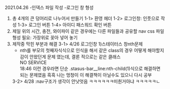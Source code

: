 2021.04.26 -인덱스 파일 작성 -로그인 창 형성

1. 총 4개의 큰 덩어리로 나누어서 만들기
   1-1> 환영 헤더
   1-2> 로그인창: 인풋으로 작성
   1-3> 로그인 버튼
   1-4> 아이디 패스워드 확인 버튼
2. 제일 위의 시간, 충전, 와이파이 같은 경우에는 다른 파일들과 공유할 nav css 파일 형성 필요: 가장위로 꽂아 넣어 놓기
3. 제작중 막힌 부분과 해결
   3-1> 4/26 로그인창 1)스테이터스 창nth문제
   - nth를 부모의 첫째자식식으로 인식을 해서 같은 class의 경우 어떻게 해야할지 감이 안왔던게 문제 였는데, 결론 적으로는 같은 클래스
      <div class="stasus-bar__line">
                  <span>NO SERVICE</span>
                  <i class="fas fa-wifi fa-xs"></i>
              </div>
              <div class="stasus-bar__line">
                  <span>18:46</span>
      이런 경우라면 단순 .stasus-bar__line:nth-child(1)식으로 해결하면 되는 문제였음 흑흑 나는 멍청이 이 해결책이 아닐수도 있으니 다시 공부
   3-2> 4/28 :nav구조가 생각이 안낫엇음 ㅋㅋㅋㅋㅋㅋ미췬거아냐 ㅋㅋㅋㅋㅋㄴ

